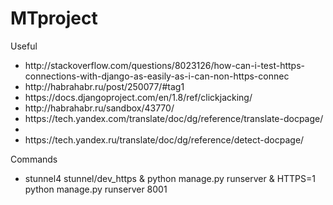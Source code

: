 # MTproject
<p>Useful</p>
<ul>
<li>http://stackoverflow.com/questions/8023126/how-can-i-test-https-connections-with-django-as-easily-as-i-can-non-https-connec</li>
<li>http://habrahabr.ru/post/250077/#tag1</li>
<li>https://docs.djangoproject.com/en/1.8/ref/clickjacking/</li>
<li>http://habrahabr.ru/sandbox/43770/</li>
<li>https://tech.yandex.com/translate/doc/dg/reference/translate-docpage/<li>
<li>https://tech.yandex.ru/translate/doc/dg/reference/detect-docpage/</li>
</ul>

<p>Commands</p>
<ul>
<li>stunnel4 stunnel/dev_https & python manage.py runserver & HTTPS=1 python manage.py runserver 8001</li>
</ul>
